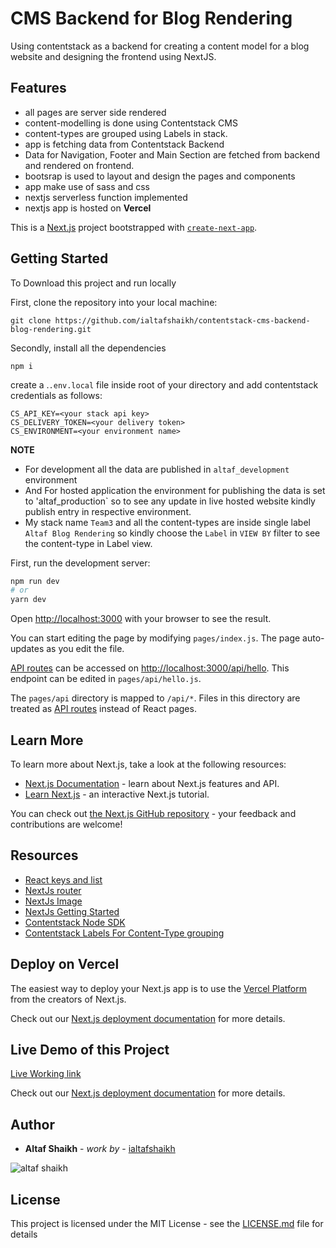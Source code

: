 # CMS Backend for Blog Rendering

Using contentstack as a backend for creating a content model for a blog website and designing the frontend using NextJS.

## Features

- all pages are server side rendered
- content-modelling is done using Contentstack CMS
- content-types are grouped using Labels in stack.
- app is fetching data from Contentstack Backend
- Data for Navigation, Footer and Main Section are fetched from backend and rendered on frontend. 
- bootsrap is used to layout and design the pages and components
- app make use of sass and css
- nextjs serverless function implemented
- nextjs app is hosted on **Vercel**

This is a [Next.js](https://nextjs.org/) project bootstrapped with [`create-next-app`](https://github.com/vercel/next.js/tree/canary/packages/create-next-app).

## Getting Started
To Download this project and run locally

First, clone the repository into your local machine:
```
git clone https://github.com/ialtafshaikh/contentstack-cms-backend-blog-rendering.git
```
Secondly, install all the dependencies
```
npm i
```

create a .`.env.local` file inside root of your directory and add contentstack credentials as follows:
```
CS_API_KEY=<your stack api key>
CS_DELIVERY_TOKEN=<your delivery token>
CS_ENVIRONMENT=<your environment name>
```
**NOTE**
- For development all the data are published in `altaf_development` environment
- And For hosted application the environment for publishing the data is set to 'altaf_production` so to see any update in live hosted website kindly publish entry in respective environment.
- My stack name `Team3` and all the content-types are inside single label `Altaf Blog Rendering` so kindly choose the `Label` in `VIEW BY` filter to see the content-type in Label view.

First, run the development server:

```bash
npm run dev
# or
yarn dev
```

Open [http://localhost:3000](http://localhost:3000) with your browser to see the result.

You can start editing the page by modifying `pages/index.js`. The page auto-updates as you edit the file.

[API routes](https://nextjs.org/docs/api-routes/introduction) can be accessed on [http://localhost:3000/api/hello](http://localhost:3000/api/hello). This endpoint can be edited in `pages/api/hello.js`.

The `pages/api` directory is mapped to `/api/*`. Files in this directory are treated as [API routes](https://nextjs.org/docs/api-routes/introduction) instead of React pages.

## Learn More

To learn more about Next.js, take a look at the following resources:

- [Next.js Documentation](https://nextjs.org/docs) - learn about Next.js features and API.
- [Learn Next.js](https://nextjs.org/learn) - an interactive Next.js tutorial.

You can check out [the Next.js GitHub repository](https://github.com/vercel/next.js/) - your feedback and contributions are welcome!

## Resources

- [React keys and list](https://reactjs.org/docs/lists-and-keys.html)
- [NextJs router](https://nextjs.org/docs/api-reference/next/router)
- [NextJs Image](https://nextjs.org/docs/api-reference/next/image)
- [NextJs Getting Started](https://nextjs.org/docs/getting-started)
- [Contentstack Node SDK](https://www.contentstack.com/docs/developers/nodejs/get-started-with-nodejs-sdk/)
- [Contentstack Labels For Content-Type grouping](https://www.contentstack.com/docs/developers/create-content-types/create-and-apply-labels/)


## Deploy on Vercel

The easiest way to deploy your Next.js app is to use the [Vercel Platform](https://vercel.com/import?utm_medium=default-template&filter=next.js&utm_source=create-next-app&utm_campaign=create-next-app-readme) from the creators of Next.js.

Check out our [Next.js deployment documentation](https://nextjs.org/docs/deployment) for more details.

## Live Demo of this Project

[Live Working link](https://contentstack-cms-backend-blog-rendering.vercel.app/)


Check out our [Next.js deployment documentation](https://nextjs.org/docs/deployment) for more details.

## Author

* **Altaf Shaikh** - *work by* - [ialtafshaikh](https://github.com/ialtafshaikh)

![altaf shaikh](https://raw.githubusercontent.com/ialtafshaikh/static-files/master/coollogo_com-327551664.png)


## License

This project is licensed under the MIT License - see the [LICENSE.md](LICENSE.md) file for details

